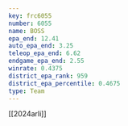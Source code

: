 ```yaml
---
key: frc6055
number: 6055
name: BOSS
epa_end: 12.41
auto_epa_end: 3.25
teleop_epa_end: 6.62
endgame_epa_end: 2.55
winrate: 0.4375
district_epa_rank: 959
district_epa_percentile: 0.4675
type: Team
---
```

[[2024arli]]
